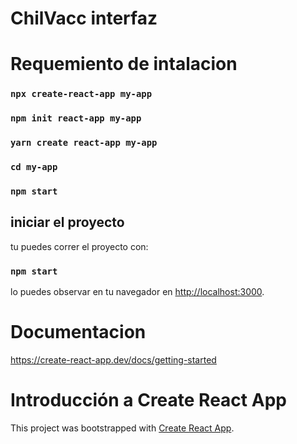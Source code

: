 # ChilVacc interfaz 

# Requemiento de intalacion 

### `npx create-react-app my-app`  
### `npm init react-app my-app`
### `yarn create react-app my-app`
### `cd my-app`
### `npm start`

## iniciar el  proyecto

tu puedes correr el proyecto con:

### `npm start`

lo puedes observar en tu navegador en [http://localhost:3000](http://localhost:3000).

# Documentacion 

https://create-react-app.dev/docs/getting-started

# Introducción a Create React App 

This project was bootstrapped with [Create React App](https://github.com/facebook/create-react-app).
